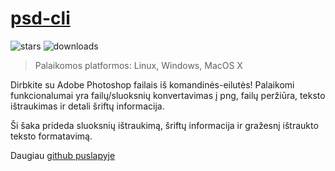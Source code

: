 # [psd-cli](https://github.com/OzymandiasTheGreat/psd-cli)

![stars](https://img.shields.io/github/stars/OzymandiasTheGreat/psd-cli.svg?style=social)
![downloads](https://img.shields.io/github/downloads/OzymandiasTheGreat/psd-cli/total.svg?style=social)

> Palaikomos platformos: <span class="platform">Linux</span>, <span class="platform">Windows</span>, <span class="platform">MacOS X</span>

Dirbkite su Adobe Photoshop failais iš komandinės-eilutės!
Palaikomi funkcionalumai yra failų/sluoksnių konvertavimas į png, failų peržiūra, teksto ištraukimas ir detali šriftų informacija.

Ši šaka prideda sluoksnių ištraukimą, šriftų informacija ir gražesnį ištraukto teksto formatavimą.


<div class="more">

Daugiau [github puslapyje](https://github.com/OzymandiasTheGreat/psd-cli)

</div>
